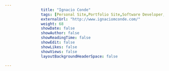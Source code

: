 ---
                title: "Ignacio Conde"
                tags: [Personal Site,Portfolio Site,Software Developer,Videogame Developer]
                externalUrl: "http://www.ignaciomconde.com/"
                weight: 68
                showDate: false
                showAuthor: false
                showReadingTime: false
                showEdit: false
                showLikes: false
                showViews: false
                layoutBackgroundHeaderSpace: false
                ---
